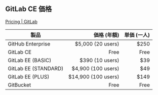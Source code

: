 ## GitLab CE 価格
[Pricing | GitLab](https://about.gitlab.com/pricing/)

| 製品 | 価格 (年額) | 単価 (一人)
| ---- | ----: | ----:
| GitHub Enterprise | $5,000 (20 users) | $250
| GitLab CE | Free | Free
| GitLab EE (BASIC) | $390 (10 users) | $39
| GitLab EE (STANDARD) | $4,900 (100 users) | $49
| GitLab EE (PLUS) | $14,900 (100 users) | $149
| GitBucket | Free | Free

